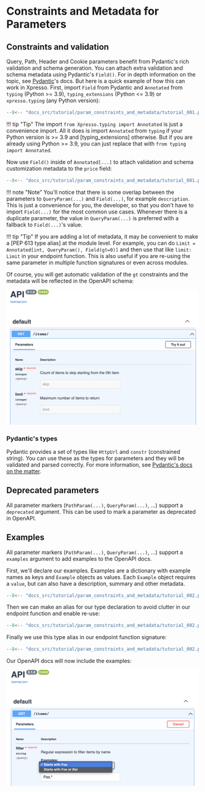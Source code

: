 # Constraints and Metadata for Parameters

## Constraints and validation

Query, Path, Header and Cookie parameters benefit from Pydantic's rich validation and schema generation.
You can attach extra validation and schema metadata using Pydantic's `Field()`.
For in depth information on the topic, see [Pydantic]'s docs.
But here is a quick example of how this can work in Xpresso.
First, import `Field` from Pydantic and `Annotated` from `typing` (Python >= 3.9), `typing_extensions` (Python <= 3.9) or `xpresso.typing` (any Python version):

```python hl_lines="1 4"
--8<-- "docs_src/tutorial/param_constraints_and_metadata/tutorial_001.py"
```

!!! tip "Tip"
    The import `from Xpresso.typing import Annotated` is just a convenience import.
    All it does is import `Annotated` from `typing` if your Python version is >= 3.9 and [typing_extensions] otherwise.
    But if you are already using Python >= 3.9, you can just replace that with `from typing import Annotated`.

Now use `Field()` inside of `Annotated[...]` to attach validation and schema customization metadata to the `price` field:

```python hl_lines="14-25"
--8<-- "docs_src/tutorial/param_constraints_and_metadata/tutorial_001.py"
```

!!! note "Note"
    You'll notice that there is some overlap between the parameters to `QueryParam(...)` and `Field(...)`, for example `description`.
    This is just a convenience for you, the developer, so that you don't have to import `Field(...)` for the most common use cases.
    Whenever there is a duplicate parameter, the value in `QueryParam(...)` is preferred with a fallback to `Field(...)`'s value.

!!! tip "Tip"
    If you are adding a lot of metadata, it may be convenient to make a [PEP 613 type alias] at the module level.
    For example, you can do `Limit = Annotated[int, QueryParam(), Field(gt=0)]` and then use that like `limit: Limit` in your endpoint function.
    This is also useful if you are re-using the same parameter in multiple function signatures or even across modules.

Of course, you will get automatic validation of the `gt` constraints and the metadata will be reflected in the  OpenAPI schema:

![Swagger UI](param_constraints_and_metadata_001.png)

### Pydantic's types

Pydantic provides a set of types like `HttpUrl` and `constr` (constrained string).
You can use these as the types for parameters and they will be validated and parsed correctly.
For more information, see [Pydantic's docs on the matter](https://pydantic-docs.helpmanual.io/usage/types/#pydantic-types).

## Deprecated parameters

All parameter markers (`PathParam(...)`, `QueryParam(...)`, ...) support a `deprecated` argument.
This can be used to mark a parameter as deprecated in OpenAPI.

## Examples

All parameter markers (`PathParam(...)`, `QueryParam(...)`, ...) support a `examples` argument to add examples to the OpenAPI docs.

First, we'll declare our examples.
Examples are a dictionary with example names as keys and `Example` objects as values.
Each `Example` object requires a `value`, but can also have a description, summary and other metadata.

```python hl_lines="15-18"
--8<-- "docs_src/tutorial/param_constraints_and_metadata/tutorial_002.py"
```

Then we can make an alias for our type declaration to avoid clutter in our endpoint function and enable re-use:

```python hl_lines="20-26"
--8<-- "docs_src/tutorial/param_constraints_and_metadata/tutorial_002.py"
```

Finally we use this type alias in our endpoint function signature:

```python hl_lines="29"
--8<-- "docs_src/tutorial/param_constraints_and_metadata/tutorial_002.py"
```

Our OpenAPI docs will now include the examples:

![Swagger UI](param_constraints_and_metadata_002.png)

[Pydantic]: https://pydantic-docs.helpmanual.io
